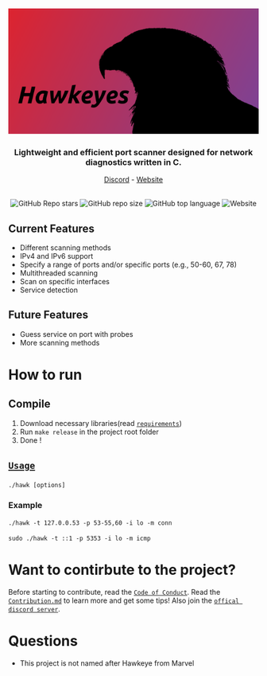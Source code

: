 <h3 align="center" ><img alt="Hawkeyes picure" src="data/images/hawkeyes2.png"></h3>
<h3 align="center">Lightweight and efficient port scanner designed for network diagnostics written in C.</h3>

<div align="center">
  <a href="https://discord.gg/76USAhaF8a">Discord</a>
  -
  <a href="hawkeyes.dev">Website</a>
</div>

<br>

<p align="center">
  <img alt="GitHub Repo stars" src="https://img.shields.io/github/stars/Alfredsson418/hawkeyes?style=for-the-badge">
  <img alt="GitHub repo size" src="https://img.shields.io/github/repo-size/Alfredsson418/hawkeyes?style=for-the-badge&color=darkorange">
  <img alt="GitHub top language" src="https://img.shields.io/github/languages/top/Alfredsson418/hawkeyes?style=for-the-badge&color=mediumaquamarine">
  <img alt="Website" src="https://img.shields.io/website?url=https%3A%2F%2Fhawkeyes.dev&style=for-the-badge">
  <!-- https://shields.io/badges/git-hub-top-language -->
</p>

## Current Features
* Different scanning methods
* IPv4 and IPv6 support
* Specify a range of ports and/or specific ports (e.g., 50-60, 67, 78)
* Multithreaded scanning
* Scan on specific interfaces
* Service detection
## Future Features
* Guess service on port with probes
* More scanning methods

# How to run
## Compile
1. Download necessary libraries(read [`requirements`](docs/Requirements.md))
2. Run `make release` in the project root folder
3. Done !

## [`Usage`](docs/Help.md)
`./hawk [options]`
### Example
`./hawk -t 127.0.0.53 -p 53-55,60 -i lo -m conn`

`sudo ./hawk -t ::1 -p 5353 -i lo -m icmp`


# Want to contirbute to the project?
Before starting to contribute, read the [`Code of Conduct`](CODE_OF_CONDUCT.md). Read the [`Contribution.md`](CONTRIBUTING.md) to learn more and get some tips! Also join the [`offical discord server`](https://discord.gg/76USAhaF8a).

# Questions
- This project is not named after Hawkeye from Marvel
